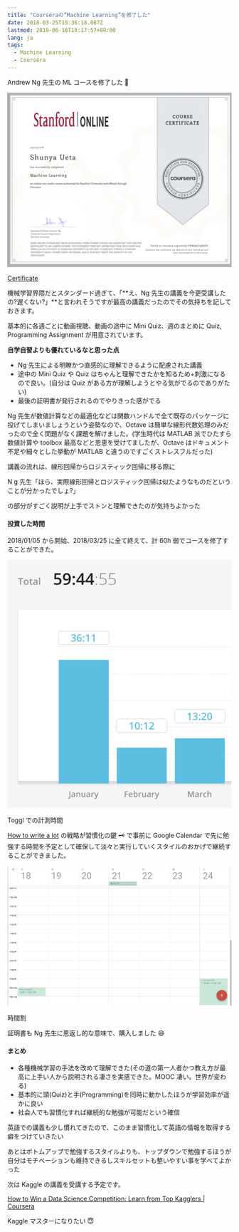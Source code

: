 ```yaml
---
title: "Courseraの”Machine Learning”を修了した"
date: 2018-03-25T15:36:18.087Z
lastmod: 2019-06-16T18:17:57+09:00
lang: ja
tags:
  - Machine Learning
  - Coursera
---
```


Andrew Ng 先生の ML コースを修了した 🎉

![image](/posts/2018-03-25_courseraのmachine-learningを修了した/images/1.png)

[Certificate](https://www.coursera.org/account/accomplishments/certificate/VXMB9G7Q6RZK)

機械学習界隈だとスタンダード過ぎて、「**え、Ng 先生の講義を今更受講したの?遅くない?」**と言われそうですが最高の講義だったのでその気持ちを記しておきます。

基本的に各週ごとに動画視聴、動画の途中に Mini Quiz、週のまとめに Quiz, Programming Assignment が用意されています。

**自学自習よりも優れているなと思った点**

- Ng 先生による明瞭かつ直感的に理解できるように配慮された講義
- 途中の Mini Quiz や Quiz はちゃんと理解できたかを知るため+刺激になるので良い。(自分は Quiz がある方が理解しようとやる気がでるのでありがたい)
- 最後の証明書が発行されるのでやりきった感がでる

Ng 先生が数値計算などの最適化などは関数ハンドルで全て既存のパッケージに投げてしまいましょうという姿勢なので、Octave は簡単な線形代数処理のみだったので全く問題がなく課題を解けました。(学生時代は MATLAB 派でひたすら数値計算や toolbox 最高などと恩恵を受けてましたが、Octave はドキュメント不足や細々とした挙動が MATLAB と違うのですごくストレスフルだった)

講義の流れは、線形回帰からロジスティック回帰に移る際に

N
g 先生「ほら、実際線形回帰とロジスティック回帰は似たようなものだということが分かったでしょ?」

の部分がすごく説明が上手でストンと理解できたのが気持ちよかった

#### 投資した時間

2018/01/05 から開始、2018/03/25 に全て終えて、計 60h 弱でコースを修了することができた。

![image](/posts/2018-03-25_courseraのmachine-learningを修了した/images/2.png)

Toggl での計測時間

[How to write a lot](https://amzn.to/2GneWW3) の戦略が習慣化の鍵 🗝 で事前に Google Calendar で先に勉強する時間を予定として確保して淡々と実行していくスタイルのおかげで継続することができました。

![image](/posts/2018-03-25_courseraのmachine-learningを修了した/images/3.png)

時間割

証明書も Ng 先生に恩返し的な意味で、購入しました 😄

#### まとめ

- 各種機械学習の手法を改めて理解できた(その道の第一人者かつ教え方が最高に上手い人から説明される凄さを実感できた。MOOC 凄い。世界が変わる)
- 基本的に頭(Quiz)と手(Programming)を同時に動かしたほうが学習効率が遥かに良い
- 社会人でも習慣化すれば継続的な勉強が可能だという確信

英語での講義も少し慣れてきたので、このまま習慣化して英語の情報を取得する癖をつけていきたい

あとはボトムアップで勉強するスタイルよりも、トップダウンで勉強するほうが自分はモチベーションも維持できるしスキルセットも整いやすい事を学べてよかった

次は Kaggle の講義を受講する予定です。

[How to Win a Data Science Competition: Learn from Top Kagglers | Coursera](https://www.coursera.org/learn/competitive-data-science)

Kaggle マスターになりたい 😇
